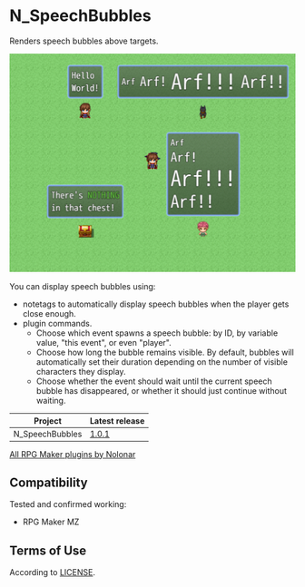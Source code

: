 # N_SpeechBubbles
Renders speech bubbles above targets.

![Screenshot TitleMap][screenshot]

You can display speech bubbles using:
- notetags to automatically display speech bubbles when the player gets close enough.
- plugin commands.
  - Choose which event spawns a speech bubble: by ID, by variable value, "this event", or even "player".
  - Choose how long the bubble remains visible. By default, bubbles will automatically set their duration depending on the number of visible characters they display.
  - Choose whether the event should wait until the current speech bubble has disappeared, or whether it should just continue without waiting.

| Project         | Latest release   |
| --------------- | ---------------- |
| N_SpeechBubbles | [1.0.1][release] |

[All RPG Maker plugins by Nolonar][hub]

## Compatibility
Tested and confirmed working:
- RPG Maker MZ

## Terms of Use
According to [LICENSE](LICENSE).

  [screenshot]: screenshot.png

  [hub]: https://github.com/Nolonar/RM_Plugins
  [release]: https://github.com/Nolonar/RM_Plugins-SpeechBubbles/releases/latest/download/N_SpeechBubbles.js
